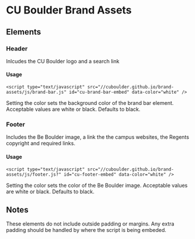 # CU Boulder Brand Assets

## Elements

### Header

Inlcudes the CU Boulder logo and a search link

#### Usage

`<script type="text/javascript" src="//cuboulder.github.io/brand-assets/js/brand-bar.js" id="cu-brand-bar-embed" data-color="white" />`
  
Setting the color sets the background color of the brand bar element.  Acceptable values are white or black. Defaults to black.

### Footer

Includes the Be Boulder image, a link the the campus websites, the Regents copyright and required links.

#### Usage

`<script type="text/javascript" src="//cuboulder.github.io/brand-assets/js/footer.js?" id="cu-footer-embed" data-color="white" />`
  
Setting the color sets the color of the Be Boulder image. Acceptable values are white or black. Defaults to black.

## Notes
These elements do not include outside padding or margins. Any extra padding should be handled by where the script is being embeded.
